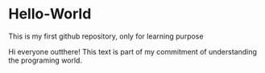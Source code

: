 # Hello-World
This is my first github repository, only for learning purpose


Hi everyone outthere! This text is part of my commitment of understanding the programing world.
